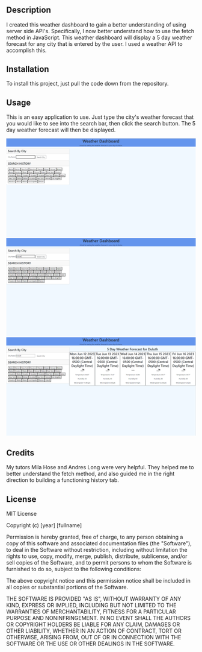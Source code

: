 # <Weather Dashboard>

## Description

I created this weather dashboard to gain a better understanding of using server side API's. Specifically, I now better understand how to use the fetch method in JavaScript. This weather dashboard will display a 5 day weather forecast for any city that is entered by the user. I used a weather API to accomplish this.

## Installation

To install this project, just pull the code down from the repository.

## Usage

This is an easy application to use. Just type the city's weather forecast that you would like to see into the search bar, then click the search button. The 5 day weather forecast will then be displayed.

![alt text](assets/images/SS1.png)
![alt text](assets/images/SS2.png)
![alt text](assets/images/SS3.png)

## Credits

My tutors Mila Hose and Andres Long were very helpful. They helped me to better understand the fetch method, and also guided me in the right direction to building a functioning history tab.

## License

MIT License

Copyright (c) [year] [fullname]

Permission is hereby granted, free of charge, to any person obtaining a copy
of this software and associated documentation files (the "Software"), to deal
in the Software without restriction, including without limitation the rights
to use, copy, modify, merge, publish, distribute, sublicense, and/or sell
copies of the Software, and to permit persons to whom the Software is
furnished to do so, subject to the following conditions:

The above copyright notice and this permission notice shall be included in all
copies or substantial portions of the Software.

THE SOFTWARE IS PROVIDED "AS IS", WITHOUT WARRANTY OF ANY KIND, EXPRESS OR
IMPLIED, INCLUDING BUT NOT LIMITED TO THE WARRANTIES OF MERCHANTABILITY,
FITNESS FOR A PARTICULAR PURPOSE AND NONINFRINGEMENT. IN NO EVENT SHALL THE
AUTHORS OR COPYRIGHT HOLDERS BE LIABLE FOR ANY CLAIM, DAMAGES OR OTHER
LIABILITY, WHETHER IN AN ACTION OF CONTRACT, TORT OR OTHERWISE, ARISING FROM,
OUT OF OR IN CONNECTION WITH THE SOFTWARE OR THE USE OR OTHER DEALINGS IN THE
SOFTWARE.
